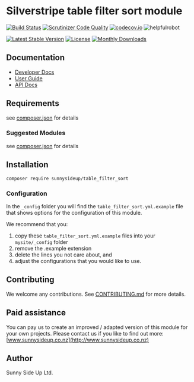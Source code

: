 # Silverstripe table filter sort module
[![Build Status](https://travis-ci.org/sunnysideup/silverstripe-table_filter_sort.svg?branch=master)](https://travis-ci.org/sunnysideup/silverstripe-table_filter_sort)
[![Scrutinizer Code Quality](https://scrutinizer-ci.com/g/sunnysideup/silverstripe-table_filter_sort/badges/quality-score.png?b=master)](https://scrutinizer-ci.com/g/sunnysideup/silverstripe-table_filter_sort/?branch=master)
[![codecov.io](https://codecov.io/github/sunnysideup/silverstripe-table_filter_sort/coverage.svg?branch=master)](https://codecov.io/github/sunnysideup/silverstripe-table_filter_sort?branch=master)
![helpfulrobot](https://helpfulrobot.io/sunnysideup/table_filter_sort/badge)

[![Latest Stable Version](https://poser.pugx.org/sunnysideup/table_filter_sort/version)](https://packagist.org/packages/sunnysideup/table_filter_sort)
[![License](https://poser.pugx.org/sunnysideup/table_filter_sort/license)](https://packagist.org/packages/sunnysideup/table_filter_sort)
[![Monthly Downloads](https://poser.pugx.org/sunnysideup/table_filter_sort/d/monthly)](https://packagist.org/packages/sunnysideup/table_filter_sort)


## Documentation



 * [Developer Docs](docs/en/INDEX.md)
 * [User Guide](docs/en/userguide.md)
 * [API Docs](http://docs.ssmods.com/sunnysideup/table_filter_sort)

## Requirements



see [composer.json](composer.json) for details

### Suggested Modules



see [composer.json](composer.json) for details


## Installation


```
composer require sunnysideup/table_filter_sort
```

### Configuration



In the `_config` folder you will find the `table_filter_sort.yml.example`
file that shows options for the configuration of this module.

We recommend that you:

  1. copy these `table_filter_sort.yml.example` files into your
`mysite/_config` folder
  2. remove the .example extension
  3. delete the lines you not care about, and
  4. adjust the configurations that you would like to use.


## Contributing



We welcome any contributions. See [CONTRIBUTING.md](CONTRIBUTING.md) for more details.

## Paid assistance



You can pay us to create an improved / adapted version of this module for your own projects.  Please contact us if you like to find out more: [www.sunnysideup.co.nz](http://www.sunnysideup.co.nz)

## Author



Sunny Side Up Ltd.
